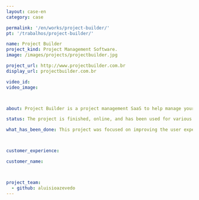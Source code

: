 ```yaml
---
layout: case-en
category: case

permalink: '/en/works/project-builder/'
pt: '/trabalhos/project-builder/'

name: Project Builder
project_kind: Project Management Software.
image: /images/projects/projectbuilder.jpg

project_url: http://www.projectbuilder.com.br
display_url: projectbuilder.com.br

video_id:
video_image:



about: Project Builder is a project management SaaS to help manage your projects following PMI’s best practices. Manage tasks and deadlines between teams and collaborate in real time.

status: The project is finished, online, and has been used for various companies.

what_has_been_done: This project was focused on improving the user experience and modernize the software interface.



customer_experience:

customer_name:



project_team:
  - github: aluisioazevedo
---
```

